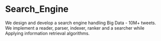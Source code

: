 # Search_Engine
We design and develop a search engine handling Big Data - 10M+ tweets.
We implement a reader, parser, indexer, ranker and a searcher while Applying information retrieval algorithms.
